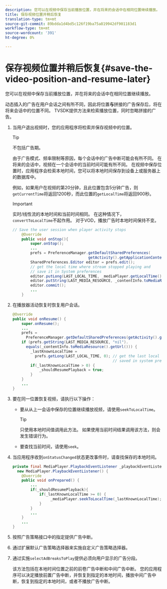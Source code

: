 ```yaml
---
description: 您可以在视频中保存当前播放位置，并在将来的会话中在相同位置继续播放。
title: 保存视频位置并稍后恢复
translation-type: tm+mt
source-git-commit: 89bdda1d4bd5c126f19ba75a819942df901183d1
workflow-type: tm+mt
source-wordcount: '391'
ht-degree: 0%

---
```



# 保存视频位置并稍后恢复{#save-the-video-position-and-resume-later}

您可以在视频中保存当前播放位置，并在将来的会话中在相同位置继续播放。

动态插入的广告在用户会话之间有所不同，因此将位置&#x200B;**与**&#x200B;拼接的广告保存后，将在将来会话中的位置不同。 TVSDK提供方法来检索播放位置，同时忽略拼接的广告。

1. 当用户退出视频时，您的应用程序将检索并保存视频中的位置。

   >[!TIP]
   >
   >不包括广告期。

   由于广告模式、频率限制等原因，每个会话中的广告中断可能会有所不同。 在将来的会话中，视频在一个会话中的当前时间可能有所不同。 在视频中保存位置时，应用程序会检索本地时间，您可以将本地时间保存到设备上或服务器上的数据库中。

   例如，如果用户在视频的第20分钟，且此位置包含5分钟广告，则`getCurrentTime`将返回1200秒，而此位置的`getLocalTime`将返回900秒。

   >[!IMPORTANT]
   >
   >实时/线性流的本地时间和当前时间相同。 在这种情况下，`convertToLocalTime`不起作用。 对于VOD，播放广告时本地时间保持不变。

   ```java
   // Save the user session when player activity stops 
       @Override 
       public void onStop(){ 
           super.onStop(); 
           ... 
           prefs = PreferenceManager.getDefaultSharedPreferences( 
                                     getActivity().getApplicationContext()); 
           SharedPreferences.Editor editor = prefs.edit(); 
           // get the local time where stream stopped playing and  
           // save it in System preferences 
           editor.putLong(LAST_LOCAL_TIME, _mediaPlayer.getLocalTime());  
           editor.putString(LAST_MEDIA_RESOURCE, _contentInfo.toMediaResource().getUrl()); 
           editor.commit(); 
           ... 
       }
   ```

1. 在播放器活动恢复时恢复用户会话。

   ```java
   @Override 
   public void onResume() { 
       super.onResume(); 
       ... 
       prefs =  
         PreferenceManager.getDefaultSharedPreferences(getActivity().getApplicationContext()); 
       if (prefs.getString(LAST_MEDIA_RESOURCE, "nil"). 
         equals(_contentInfo.toMediaResource().getUrl())) { 
           _lastKnownLocalTime =  
             prefs.getLong(LAST_LOCAL_TIME, 0); // get the last local time  
                                                // saved in system preferences 
           if(_lastKnownLocalTime > 0) { 
               _shouldResumePlayback = true; 
           } 
       } 
       ... 
   } 
   ```

1. 要在同一位置恢复视频，请执行以下操作：

   * 要从从上一会话中保存的位置继续播放视频，请使用`seekToLocalTime`。

      >[!TIP]
      >
      >只使用本地时间值调用此方法。 如果使用当前时间结果调用该方法，则会发生错误行为。

   * 要查找当前时间，请使用`seek`。

1. 当应用程序收到`onStatusChanged`状态更改事件时，请查找保存的本地时间。

   ```java
   private final MediaPlayer.PlaybackEventListener _playbackEventListener =  
     new MediaPlayer.PlaybackEventListener() { 
       @Override 
       public void onPrepared() { 
           ... 
           if(_shouldResumePlayback){ 
               if(_lastKnownLocalTime >= 0) { 
                    _mediaPlayer.seekToLocalTime(_lastKnownLocalTime); 
               } 
           } 
           ... 
       } 
       ... 
   }
   ```

1. 按照广告策略接口中的指定提供广告中断。
1. 通过扩展默认广告策略选择器来实施自定义广告策略选择器。
1. 通过实施`selectAdBreaksToPlay`提供必须向用户显示的广告分段。

   该方法包括在本地时间位置之前的前卷广告中断和中间广告中断。 您的应用程序可以决定播放前置广告中断，并恢复到指定的本地时间，播放中间广告中断，恢复到指定的本地时间，或者不播放广告中断。

